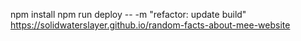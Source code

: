 
npm install
npm run deploy -- -m "refactor: update build"
https://solidwaterslayer.github.io/random-facts-about-mee-website
